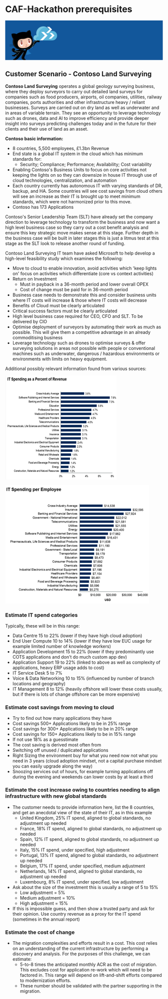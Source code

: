 # CAF-Hackathon prerequisites

![CAF Hackathon](./media/caf-hackathon-header.png)

## Customer Scenario - Contoso Land Surveying

**Contoso Land Surveying** operates a global geology surveying business, where they deploy surveyors to carry out detailed land surveys for companies such as food producers, airports, oil companies, utilities, railway companies, ports authorities and other infrastructure heavy / reliant businesses. Surveys are carried out on dry land as well as underwater and in areas of variable terrain. They see an opportunity to leverage technology such as drones, data and AI to improve efficiency and provide deeper insight into surveys predicting challenges today and in the future for their clients and their use of land as an asset.
 
**Contoso basic information:**

- 8 countries, 5,500 employees, £1.3bn Revenue
- End state is a global IT system in the cloud which has minimum standards for:
  - Security; Compliance; Performance; Availability; Cost variability
- Enabling Contoso's Business Units to focus on core activities not keeping the lights on so they can downsize in house IT through use of cloud technologies, centralization, and automation
- Each country currently has autonomous IT with varying standards of DR, backup, and HA. Some countries will see cost savings from cloud others will see an increase as their IT is brought up to meet minimum standards, which were not harmonized prior to this move.
- Contoso has 173 Applications

Contoso's Senior Leadership Team (SLT) have already set the company direction to leverage technology to transform the business and now want a high level business case so they carry out a cost benefit analysis and ensure this key strategic move makes sense at this stage. Further depth in the business case will be built in later stages this is just a litmus test at this stage as the SLT look to release another round of funding.  

Contoso Land Surveying IT team have asked Microsoft to help develop a high-level feasibility study which examines the following:

- Move to cloud to enable innovation, avoid activities which 'keep lights on' focus on activities which differentiate (core vs context activities)
- Return on Investment
  - Must in payback in a 36-month period and lower overall OPEX
  - Cost of change must be paid for in 36-month period
- Business case needs to demonstrate this and consider business units where IT costs will increase & those where IT costs will decrease
- Benefits of Cloud must be clearly articulated
- Critical success factors must be clearly articulated
- High level business case required for CEO, CFO and SLT. To be delivered by CIO
- Optimise deployment of surveyors by automating their work as much as possible. This will give them a competitive advantage in an already commoditising business
- Leverage technology such as drones to optimise surveys & offer surveying solutions in areas not possible with people or conventional machines such as underwater, dangerous / hazardous environments or environments with limits on heavy equipment.

Additional possibly relevant information found from various sources:

![IT spending as a percent of revenue](media/IT-spending-as-percent-of-revenue.png)

![IT spending per employee](media/IT-spending-per-employee.png)

### Estimate IT spend categories

Typically, these will be in this range:

- Data Centre 15 to 22% (lower if they have high cloud adoption)
- End User Compute 10 to 14% (lower if they have low EUC usage for example limited number of knowledge workers)
- Application Development 15 to 22% (lower if they predominantly use COTS applications and don't do much custom app dev)
- Application Support 19 to 22% (linked to above as well as complexity of applications, heavy ERP usage adds to cost)
- IT Service Desk 5 to 7%
- Voice & Data Networking 10 to 15% (influenced by number of branch locations and geography)
- IT Management 8 to 12% (heavily offshore will lower these costs usually, but if there is lots of change offshore can be more expensive)

### Estimate cost savings from moving to cloud

- Try to find out how many applications they have
- Cost savings 500+ Applications likely to be in 25% range
- Cost savings for 300+ Applications likely to be in 20% range
- Cost savings for 150+ Applications likely to be in 15% range
- If not use 18% as a guesstimate
- The cost saving is derived most often from
- Switching off unused / duplicated applications
- Right Sizing the environment buy for what you need now not what you need in 3 years (cloud adoption mindset, not a capital purchase mindset you can easily upgrade along the way)
- Snoozing services out of hours, for example turning applications off during the evening and weekends can lower costs by at least a third

### Estimate the cost increase owing to countries needing to align infrastructure with new global standards

- The customer needs to provide information here, list the 8 countries, and get an anecdotal view of the state of their IT, as in this example
  - United Kingdom, 25% IT spend, aligned to global standards, no adjustment up needed
  - France, 18% IT spend, aligned to global standards, no adjustment up needed
  - Spain, 12% IT spend, aligned to global standards, no adjustment up needed
  - Italy, 15% IT spend, under specified, high adjustment
  - Portugal, 13% IT spend, aligned to global standards, no adjustment up needed
  - Belgium, 17% IT spend, under specified, medium adjustment
  - Netherlands, 14% IT spend, aligned to global standards, no adjustment up needed
  - Luxembourg, 8% IT spend, under specified, low adjustment
- Ask about the size of the investment this is usually a range of 5 to 15%
  - Low adjustment = 5%
  - Medium adjustment = 10%
  - High adjustment = 15%
- If this is impossible guess, and then show a trusted party and ask for their opinion. Use country revenue as a proxy for the IT spend (sometimes in the annual report)

### Estimate the cost of change

- The migration complexities and efforts result in a cost.  This cost relies on an understanding of the current infrastructure by performing a discovery and analysis. For the purposes of this challenge, we can estimate:
  - 5-to-8 times the anticipated monthly ACR as the cost of migration.  This excludes cost for application re-work which will need to be factored in. This range will depend on lift-and-shift efforts compared to modernization efforts.
  - These number should be validated with the partner supporting in the migration.
